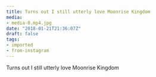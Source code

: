 ```yaml
---
title: Turns out I still utterly love Moonrise Kingdom
media:
- media-0.mp4.jpg
date: "2018-01-21T21:36:07Z"
draft: false
tags:
- imported
- from-instagram
---
```

Turns out I still utterly love Moonrise Kingdom
